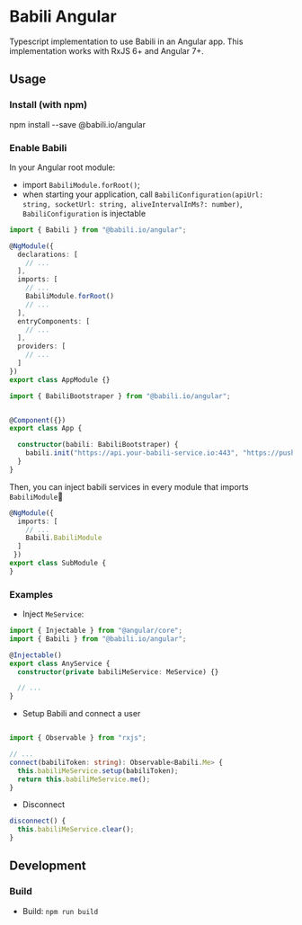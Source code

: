 # Babili Angular

Typescript implementation to use Babili in an Angular app.
This implementation works with RxJS 6+ and Angular 7+.

## Usage

### Install (with npm)

npm install --save @babili.io/angular

### Enable Babili

In your Angular root module: 
* import `BabiliModule.forRoot()`;
* when starting your application, call `BabiliConfiguration(apiUrl: string, socketUrl: string, aliveIntervalInMs?: number)`, `BabiliConfiguration` is injectable

```typescript
import { Babili } from "@babili.io/angular";

@NgModule({
  declarations: [ 
    // ...
  ],
  imports: [
    // ...
    BabiliModule.forRoot()
    // ...
  ],
  entryComponents: [
    // ...
  ],
  providers: [
    // ...
  ]
})
export class AppModule {}
```

```typescript
import { BabiliBootstraper } from "@babili.io/angular";


@Component({})
export class App {

  constructor(babili: BabiliBootstraper) {
    babili.init("https://api.your-babili-service.io:443", "https://pusher.your-babili-service.io:443", 5000);
  }
}
```

Then, you can inject babili services in every module that imports `BabiliModule`

```typescript
@NgModule({
  imports: [
    // ...
    Babili.BabiliModule
  ]
 })
export class SubModule {
}
```

### Examples

* Inject `MeService`:
```typescript
import { Injectable } from "@angular/core";
import { Babili } from "@babili.io/angular";

@Injectable()
export class AnyService {
  constructor(private babiliMeService: MeService) {}

  // ...
}
```

* Setup Babili and connect a user
```typescript

import { Observable } from "rxjs";

// ...
connect(babiliToken: string): Observable<Babili.Me> {
  this.babiliMeService.setup(babiliToken);
  return this.babiliMeService.me();
}
```

* Disconnect
```typescript
disconnect() {
  this.babiliMeService.clear();
}
```

## Development

### Build

* Build: `npm run build`
